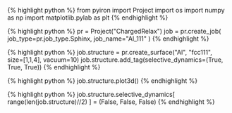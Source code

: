 {% highlight python %}
from pyiron import Project
import os
import numpy as np
import matplotlib.pylab as plt
{% endhighlight %}

{% highlight python %}
pr = Project("ChargedRelax")
job = pr.create_job(
    job_type=pr.job_type.Sphinx,
    job_name="Al_111"
)
{% endhighlight %}

{% highlight python %}
job.structure = pr.create_surface("Al", "fcc111", size=[1,1,4], vacuum=10)
job.structure.add_tag(selective_dynamics=(True, True, True))
{% endhighlight %}

{% highlight python %}
job.structure.plot3d()
{% endhighlight %}

{% highlight python %}
job.structure.selective_dynamics[
    range(len(job.structure)//2)
] = (False, False, False)
{% endhighlight %}